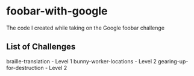 # foobar-with-google

The code I created while taking on the Google foobar challenge

## List of Challenges 

braille-translation - Level 1 
bunny-worker-locations - Level 2 
gearing-up-for-destruction - Level 2 

